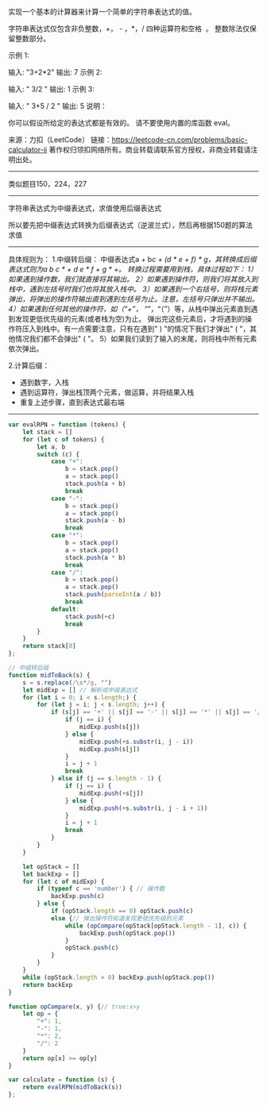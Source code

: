 实现一个基本的计算器来计算一个简单的字符串表达式的值。

字符串表达式仅包含非负整数，+， - ，*，/ 四种运算符和空格  。 整数除法仅保留整数部分。

示例 1:

输入: "3+2*2"
输出: 7
示例 2:

输入: " 3/2 "
输出: 1
示例 3:

输入: " 3+5 / 2 "
输出: 5
说明：

你可以假设所给定的表达式都是有效的。
请不要使用内置的库函数 eval。

来源：力扣（LeetCode）
链接：https://leetcode-cn.com/problems/basic-calculator-ii
著作权归领扣网络所有。商业转载请联系官方授权，非商业转载请注明出处。

---

类似题目150，224，227

---

字符串表达式为中缀表达式，求值使用后缀表达式

所以要先把中缀表达式转换为后缀表达式（逆波兰式），然后再根据150题的算法求值

-----

具体规则为：
1.中缀转后缀：
中缀表达式a + b*c + (d * e + f) * g，其转换成后缀表达式则为a b c * + d e * f  + g * +。
转换过程需要用到栈，具体过程如下：
1）如果遇到操作数，我们就直接将其输出。
2）如果遇到操作符，则我们将其放入到栈中，遇到左括号时我们也将其放入栈中。
3）如果遇到一个右括号，则将栈元素弹出，将弹出的操作符输出直到遇到左括号为止。注意，左括号只弹出并不输出。
4）如果遇到任何其他的操作符，如（“+”， “*”，“（”）等，从栈中弹出元素直到遇到发现更低优先级的元素(或者栈为空)为止。
弹出完这些元素后，才将遇到的操作符压入到栈中。有一点需要注意，只有在遇到" ) "的情况下我们才弹出" ( "，其他情况我们都不会弹出" ( "。
5）如果我们读到了输入的末尾，则将栈中所有元素依次弹出。

2.计算后缀：
- 遇到数字，入栈
- 遇到运算符，弹出栈顶两个元素，做运算，并将结果入栈
- 重复上述步骤，直到表达式最右端

-----

```javascript
var evalRPN = function (tokens) {
    let stack = []
    for (let c of tokens) {
        let a, b
        switch (c) {
            case "+":
                b = stack.pop()
                a = stack.pop()
                stack.push(a + b)
                break
            case "-":
                b = stack.pop()
                a = stack.pop()
                stack.push(a - b)
                break
            case "*":
                b = stack.pop()
                a = stack.pop()
                stack.push(a * b)
                break
            case "/":
                b = stack.pop()
                a = stack.pop()
                stack.push(parseInt(a / b))
                break
            default:
                stack.push(+c)
                break
        }
    }
    return stack[0]
};

// 中缀转后缀
function midToBack(s) {
    s = s.replace(/\s*/g, "")
    let midExp = [] // 解析成中缀表达式
    for (let i = 0; i < s.length;) {
        for (let j = i; j < s.length; j++) {
            if (s[j] == '+' || s[j] == '-' || s[j] == '*' || s[j] == '/') {
                if (j == i) {
                    midExp.push(s[j])
                } else {
                    midExp.push(+s.substr(i, j - i))
                    midExp.push(s[j])
                }
                i = j + 1
                break
            } else if (j == s.length - 1) {
                if (j == i) {
                    midExp.push(+s[j])
                } else {
                    midExp.push(+s.substr(i, j - i + 1))
                }
                i = j + 1
                break
            }
        }
    }

    let opStack = []
    let backExp = []
    for (let c of midExp) {
        if (typeof c == 'number') { // 操作数
            backExp.push(c)
        } else {
            if (opStack.length == 0) opStack.push(c)
            else {// 弹出操作符知道发现更低优先级的元素
                while (opCompare(opStack[opStack.length - 1], c)) {
                    backExp.push(opStack.pop())
                }
                opStack.push(c)
            }
        }
    }
    while (opStack.length > 0) backExp.push(opStack.pop())
    return backExp
}

function opCompare(x, y) {// true:x>y
    let op = {
        "+": 1,
        "-": 1,
        "*": 2,
        "/": 2
    }
    return op[x] >= op[y]
}

var calculate = function (s) {
    return evalRPN(midToBack(s))
};
```

